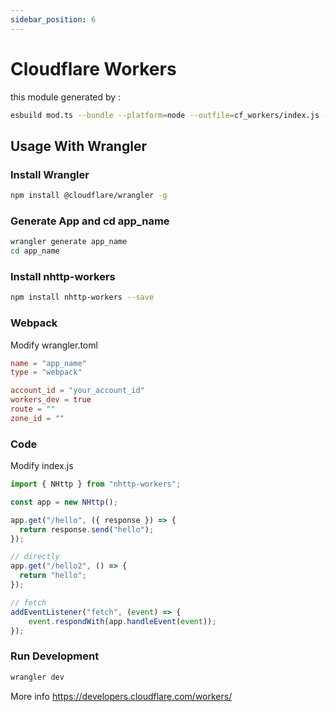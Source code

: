 ```yaml
---
sidebar_position: 6
---
```


# Cloudflare Workers

this module generated by : 
```bash
esbuild mod.ts --bundle --platform=node --outfile=cf_workers/index.js --target=node10.4
```

## Usage With Wrangler

### Install Wrangler

```bash
npm install @cloudflare/wrangler -g
```

### Generate App and cd app_name

```bash
wrangler generate app_name
cd app_name
```

### Install nhttp-workers
```bash
npm install nhttp-workers --save
```
### Webpack

Modify wrangler.toml

```toml
name = "app_name"
type = "webpack"

account_id = "your_account_id"
workers_dev = true
route = ""
zone_id = ""
```

### Code

Modify index.js

```js
import { NHttp } from "nhttp-workers";

const app = new NHttp();

app.get("/hello", ({ response }) => {
  return response.send("hello");
});

// directly
app.get("/hello2", () => {
  return "hello";
});

// fetch
addEventListener("fetch", (event) => {
    event.respondWith(app.handleEvent(event));
});
```

### Run Development

```bash
wrangler dev
```

More info https://developers.cloudflare.com/workers/